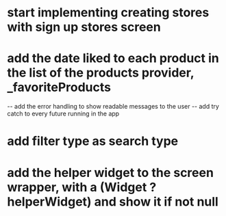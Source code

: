 # start implementing creating stores with sign up stores screen

# add the date liked to each product in the list of the products provider, \_favoriteProducts

-- add the error handling to show readable messages to the user
-- add try catch to every future running in the app

# add filter type as search type

# add the helper widget to the screen wrapper, with a (Widget ?helperWidget) and show it if not null
